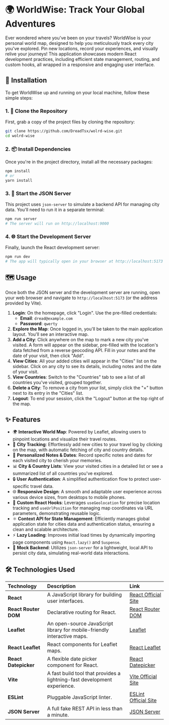 # 🌍 **WorldWise**: Track Your Global Adventures

Ever wondered where you've been on your travels? WorldWise is your personal world map, designed to help you meticulously track every city you've explored. Pin new locations, record your experiences, and visually relive your journeys! This application showcases modern React development practices, including efficient state management, routing, and custom hooks, all wrapped in a responsive and engaging user interface.

## 🚀 Installation

To get WorldWise up and running on your local machine, follow these simple steps:

### 1. 📂 Clone the Repository

First, grab a copy of the project files by cloning the repository:

```bash
git clone https://github.com/DreadTsx/wolrd-wise.git
cd wolrd-wise
```

### 2. 📦 Install Dependencies

Once you're in the project directory, install all the necessary packages:

```bash
npm install
# or
yarn install
```

### 3. 💾 Start the JSON Server

This project uses `json-server` to simulate a backend API for managing city data. You'll need to run it in a separate terminal:

```bash
npm run server
# The server will run on http://localhost:9000
```

### 4. 🌐 Start the Development Server

Finally, launch the React development server:

```bash
npm run dev
# The app will typically open in your browser at http://localhost:5173 (or similar)
```

## 🗺️ Usage

Once both the JSON server and the development server are running, open your web browser and navigate to `http://localhost:5173` (or the address provided by Vite).

1.  **Login**: On the homepage, click "Login". Use the pre-filled credentials:
    - **Email**: `dread@example.com`
    - **Password**: `qwerty`
2.  **Explore the Map**: Once logged in, you'll be taken to the main application layout. You'll see an interactive map.
3.  **Add a City**: Click anywhere on the map to mark a new city you've visited. A form will appear on the sidebar, pre-filled with the location's data fetched from a reverse geocoding API. Fill in your notes and the date of your visit, then click "Add".
4.  **View Cities**: All your added cities will appear in the "Cities" list on the sidebar. Click on any city to see its details, including notes and the date of your visit.
5.  **View Countries**: Switch to the "Countries" tab to see a list of all countries you've visited, grouped together.
6.  **Delete a City**: To remove a city from your list, simply click the "×" button next to its entry in the "Cities" list.
7.  **Logout**: To end your session, click the "Logout" button at the top right of the map.

## ✨ Features

- 🌍 **Interactive World Map**: Powered by Leaflet, allowing users to pinpoint locations and visualize their travel routes.
- 📍 **City Tracking**: Effortlessly add new cities to your travel log by clicking on the map, with automatic fetching of city and country details.
- 📝 **Personalized Notes & Dates**: Record specific notes and dates for each visited city to cherish your memories.
- 📊 **City & Country Lists**: View your visited cities in a detailed list or see a summarized list of all countries you've explored.
- 🔒 **User Authentication**: A simplified authentication flow to protect user-specific travel data.
- 🌐 **Responsive Design**: A smooth and adaptable user experience across various device sizes, from desktops to mobile phones.
- 🎣 **Custom React Hooks**: Leverages `useGeolocation` for precise location tracking and `useUrlPosition` for managing map coordinates via URL parameters, demonstrating reusable logic.
- ⚛️ **Context API for State Management**: Efficiently manages global application state for cities data and authentication status, ensuring a clean and scalable architecture.
- ⚡ **Lazy Loading**: Improves initial load times by dynamically importing page components using `React.lazy()` and `Suspense`.
- 🔌 **Mock Backend**: Utilizes `json-server` for a lightweight, local API to persist city data, simulating real-world data interactions.

## 🛠️ Technologies Used

| Technology           | Description                                                              | Link                                                   |
| :------------------- | :----------------------------------------------------------------------- | :----------------------------------------------------- |
| **React**            | A JavaScript library for building user interfaces.                       | [React Official Site](https://react.dev/)              |
| **React Router DOM** | Declarative routing for React.                                           | [React Router DOM](https://reactrouter.com/en/main)    |
| **Leaflet**          | An open-source JavaScript library for mobile-friendly interactive maps.  | [Leaflet](https://leafletjs.com/)                      |
| **React Leaflet**    | React components for Leaflet maps.                                       | [React Leaflet](https://react-leaflet.js.org/)         |
| **React Datepicker** | A flexible date picker component for React.                              | [React Datepicker](https://reactdatepicker.com/)       |
| **Vite**             | A fast build tool that provides a lightning-fast development experience. | [Vite Official Site](https://vitejs.dev/)              |
| **ESLint**           | Pluggable JavaScript linter.                                             | [ESLint Official Site](https://eslint.org/)            |
| **JSON Server**      | A full fake REST API in less than a minute.                              | [JSON Server](https://github.com/typicode/json-server) |
